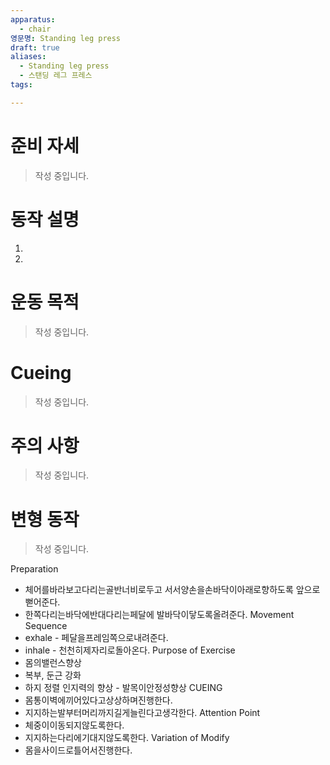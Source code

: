 ```yaml
---
apparatus:
  - chair
영문명: Standing leg press
draft: true
aliases:
  - Standing leg press
  - 스탠딩 레그 프레스
tags:

---
```


# 준비 자세

> 작성 중입니다.

# 동작 설명

1.
2.

# 운동 목적

> 작성 중입니다.

# Cueing

> 작성 중입니다.

# 주의 사항

> 작성 중입니다.

# 변형 동작

> 작성 중입니다.


Preparation

- 체어를바라보고다리는골반너비로두고 서서양손을손바닥이아래로향하도록 앞으로뻗어준다.
- 한쪽다리는바닥에반대다리는페달에 발바닥이닿도록올려준다.
  Movement Sequence
- exhale - 페달을프레임쪽으로내려준다.
- inhale - 천천히제자리로돌아온다.
  Purpose of Exercise
- 몸의밸런스향상
- 복부, 둔근 강화
- 하지 정렬 인지력의 향상 - 발목이안정성향상 CUEING
- 몸통이벽에끼어있다고상상하며진행한다.
- 지지하는발부터머리까지길게늘린다고생각한다.
  Attention Point
- 체중이이동되지않도록한다.
- 지지하는다리에기대지않도록한다.
  Variation of Modify
- 몸을사이드로틀어서진행한다.